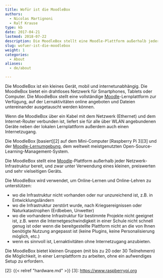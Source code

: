 ```yaml
---
title: Wofür ist die MoodleBox
authors:
  - Nicolas Martignoni
  - Ralf Krause
type: kb
date: 2017-04-21
lastmod: 2018-07-22
description: Die MoodleBox stellt eine Moodle-Plattform außerhalb jeder Netzwerk-Infrastruktur bereit, und zwar unter Verwendung eines kleinen, preiswerten und sehr vielseitigen Geräts
slug: wofuer-ist-die-moodlebox
weight: 1
categories:
  - About
aliases:
  - de/about

---
```

Die MoodleBox ist ein kleines Gerät, mobil und internetunabhängig. Die MoodleBox bietet ein drahtloses Netzwerk für Smartphones, Tablets oder Computer. Die MoodleBox stellt eine vollständige [Moodle][1]-Lernplattform zur Verfügung, auf der Lernaktivitäten online angeboten und Dateien untereinander ausgetauscht werden können.

Wenn die MoodleBox über ein Kabel mit dem Netzwerk (Ethernet) und dem Internet-Router verbunden ist, liefert sie für alle über WLAN angebundenen Geräte neben der lokalen Lernplattform außerdem auch einen Internetzugang.

Die MoodleBox [basiert][2] auf dem Mini-Computer [Raspberry Pi 3][3] und der [Moodle-Lernumgebung][1], dem weltweit meistgenutzten Open-Source-Learning-Management-System.

Die MoodleBox stellt eine [Moodle][1]-Plattform außerhalb jeder Netzwerk-Infrastruktur bereit, und zwar unter Verwendung eines kleinen, preiswerten und sehr vielseitigen Geräts.

Die MoodleBox wird verwendet, um Online-Lernen und Online-Lehren zu unterstützen:

  - wo die Infrastruktur nicht vorhanden oder nur unzureichend ist, z.B. in Entwicklungsländern
  - wo die Infrastruktur zerstört wurde, nach Kriegsereignissen oder Naturkatastrophen (Erdbeben, Unwetter)
  - wo die vorhandene Infrastruktur für bestimmte Projekte nicht geeignet ist, z.B. wenn die Internetgeschwindigkeit in einer Schule nicht schnell genug ist oder wenn die bereitgestellte Plattform nicht an die von Ihnen benötigte Nutzung angepasst ist (keine Plugins, keine Personalisierung möglich, etc.)
  - wenn es sinnvoll ist, Lernaktivitäten ohne Internetzugang anzubieten.

Die MoodleBox bietet kleinen Gruppen (mit bis zu 20 oder 30 Teilnehmern) die Möglichkeit, in einer Lernplattform zu arbeiten, ohne ein aufwendiges Setup zu erfordern.

 [1]: https://moodle.org/
 [2]: {{< relref "hardware.md" >}}
 [3]: https://www.raspberrypi.org
